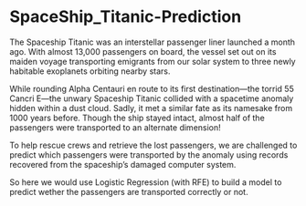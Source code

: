 # SpaceShip_Titanic-Prediction

The Spaceship Titanic was an interstellar passenger liner launched a month ago. With almost 13,000 passengers on board, the vessel set out on its maiden voyage transporting emigrants from our solar system to three newly habitable exoplanets orbiting nearby stars.

While rounding Alpha Centauri en route to its first destination—the torrid 55 Cancri E—the unwary Spaceship Titanic collided with a spacetime anomaly hidden within a dust cloud. Sadly, it met a similar fate as its namesake from 1000 years before. Though the ship stayed intact, almost half of the passengers were transported to an alternate dimension!

To help rescue crews and retrieve the lost passengers, we are challenged to predict which passengers were transported by the anomaly using records recovered from the spaceship’s damaged computer system.

So here we would use Logistic Regression (with RFE) to build a model to predict wether the passengers are transported correctly or not.
